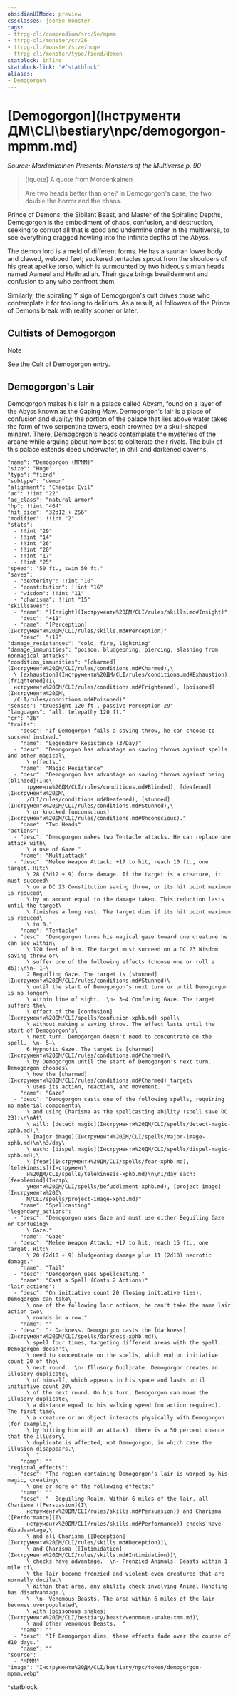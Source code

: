 ```yaml
---
obsidianUIMode: preview
cssclasses: json5e-monster
tags:
- ttrpg-cli/compendium/src/5e/mpmm
- ttrpg-cli/monster/cr/26
- ttrpg-cli/monster/size/huge
- ttrpg-cli/monster/type/fiend/demon
statblock: inline
statblock-link: "#^statblock"
aliases:
- Demogorgon
---
```

# [Demogorgon](Інструменти ДМ\CLI\bestiary\npc/demogorgon-mpmm.md)
*Source: Mordenkainen Presents: Monsters of the Multiverse p. 90*  

> [!quote] A quote from Mordenkainen  
> 
> Are two heads better than one? In Demogorgon's case, the two double the horror and the chaos.

Prince of Demons, the Sibilant Beast, and Master of the Spiraling Depths, Demogorgon is the embodiment of chaos, confusion, and destruction, seeking to corrupt all that is good and undermine order in the multiverse, to see everything dragged howling into the infinite depths of the Abyss.

The demon lord is a meld of different forms. He has a saurian lower body and clawed, webbed feet; suckered tentacles sprout from the shoulders of his great apelike torso, which is surmounted by two hideous simian heads named Aameul and Hathradiah. Their gaze brings bewilderment and confusion to any who confront them.

Similarly, the spiraling Y sign of Demogorgon's cult drives those who contemplate it for too long to delirium. As a result, all followers of the Prince of Demons break with reality sooner or later.

## Cultists of Demogorgon

> [!note]
> See the Cult of Demogorgon entry.

## Demogorgon's Lair

Demogorgon makes his lair in a palace called Abysm, found on a layer of the Abyss known as the Gaping Maw. Demogorgon's lair is a place of confusion and duality; the portion of the palace that lies above water takes the form of two serpentine towers, each crowned by a skull-shaped minaret. There, Demogorgon's heads contemplate the mysteries of the arcane while arguing about how best to obliterate their rivals. The bulk of this palace extends deep underwater, in chill and darkened caverns.

```statblock
"name": "Demogorgon (MPMM)"
"size": "Huge"
"type": "fiend"
"subtype": "demon"
"alignment": "Chaotic Evil"
"ac": !!int "22"
"ac_class": "natural armor"
"hp": !!int "464"
"hit_dice": "32d12 + 256"
"modifier": !!int "2"
"stats":
  - !!int "29"
  - !!int "14"
  - !!int "26"
  - !!int "20"
  - !!int "17"
  - !!int "25"
"speed": "50 ft., swim 50 ft."
"saves":
  - "dexterity": !!int "10"
  - "constitution": !!int "16"
  - "wisdom": !!int "11"
  - "charisma": !!int "15"
"skillsaves":
  - "name": "[Insight](Інструменти%20ДМ/CLI/rules/skills.md#Insight)"
    "desc": "+11"
  - "name": "[Perception](Інструменти%20ДМ/CLI/rules/skills.md#Perception)"
    "desc": "+19"
"damage_resistances": "cold, fire, lightning"
"damage_immunities": "poison; bludgeoning, piercing, slashing from nonmagical attacks"
"condition_immunities": "[charmed](Інструменти%20ДМ/CLI/rules/conditions.md#Charmed),\
  \ [exhaustion](Інструменти%20ДМ/CLI/rules/conditions.md#Exhaustion), [frightened](І\
  нструменти%20ДМ/CLI/rules/conditions.md#Frightened), [poisoned](Інструменти%20ДМ\
  /CLI/rules/conditions.md#Poisoned)"
"senses": "truesight 120 ft., passive Perception 29"
"languages": "all, telepathy 120 ft."
"cr": "26"
"traits":
  - "desc": "If Demogorgon fails a saving throw, he can choose to succeed instead."
    "name": "Legendary Resistance (3/Day)"
  - "desc": "Demogorgon has advantage on saving throws against spells and other magical\
      \ effects."
    "name": "Magic Resistance"
  - "desc": "Demogorgon has advantage on saving throws against being [blinded](Інс\
      трументи%20ДМ/CLI/rules/conditions.md#Blinded), [deafened](Інструменти%20ДМ\
      /CLI/rules/conditions.md#Deafened), [stunned](Інструменти%20ДМ/CLI/rules/conditions.md#Stunned),\
      \ or knocked [unconscious](Інструменти%20ДМ/CLI/rules/conditions.md#Unconscious)."
    "name": "Two Heads"
"actions":
  - "desc": "Demogorgon makes two Tentacle attacks. He can replace one attack with\
      \ a use of Gaze."
    "name": "Multiattack"
  - "desc": "Melee Weapon Attack: +17 to hit, reach 10 ft., one target. Hit:\
      \ 28 (3d12 + 9) force damage. If the target is a creature, it must succeed\
      \ on a DC 23 Constitution saving throw, or its hit point maximum is reduced\
      \ by an amount equal to the damage taken. This reduction lasts until the target\
      \ finishes a long rest. The target dies if its hit point maximum is reduced\
      \ to 0."
    "name": "Tentacle"
  - "desc": "Demogorgon turns his magical gaze toward one creature he can see within\
      \ 120 feet of him. The target must succeed on a DC 23 Wisdom saving throw or\
      \ suffer one of the following effects (choose one or roll a d6):\n\n- 1–\
      2 Beguiling Gaze. The target is [stunned](Інструменти%20ДМ/CLI/rules/conditions.md#Stunned)\
      \ until the start of Demogorgon's next turn or until Demogorgon is no longer\
      \ within line of sight.  \n- 3–4 Confusing Gaze. The target suffers the\
      \ effect of the [confusion](Інструменти%20ДМ/CLI/spells/confusion-xphb.md) spell\
      \ without making a saving throw. The effect lasts until the start of Demogorgon's\
      \ next turn. Demogorgon doesn't need to concentrate on the spell.  \n- 5–\
      6 Hypnotic Gaze. The target is [charmed](Інструменти%20ДМ/CLI/rules/conditions.md#Charmed)\
      \ by Demogorgon until the start of Demogorgon's next turn. Demogorgon chooses\
      \ how the [charmed](Інструменти%20ДМ/CLI/rules/conditions.md#Charmed) target\
      \ uses its action, reaction, and movement.  "
    "name": "Gaze"
  - "desc": "Demogorgon casts one of the following spells, requiring no material components\
      \ and using Charisma as the spellcasting ability (spell save DC 23):\n\nAt\
      \ will: [detect magic](Інструменти%20ДМ/CLI/spells/detect-magic-xphb.md),\
      \ [major image](Інструменти%20ДМ/CLI/spells/major-image-xphb.md)\n\n3/day\
      \ each: [dispel magic](Інструменти%20ДМ/CLI/spells/dispel-magic-xphb.md),\
      \ [fear](Інструменти%20ДМ/CLI/spells/fear-xphb.md), [telekinesis](Інструмент\
      и%20ДМ/CLI/spells/telekinesis-xphb.md)\n\n1/day each: [feeblemind](Інстр\
      ументи%20ДМ/CLI/spells/befuddlement-xphb.md), [project image](Інструменти%20Д\
      М/CLI/spells/project-image-xphb.md)"
    "name": "Spellcasting"
"legendary_actions":
  - "desc": "Demogorgon uses Gaze and must use either Beguiling Gaze or Confusing\
      \ Gaze."
    "name": "Gaze"
  - "desc": "Melee Weapon Attack: +17 to hit, reach 15 ft., one target. Hit:\
      \ 20 (2d10 + 9) bludgeoning damage plus 11 (2d10) necrotic damage."
    "name": "Tail"
  - "desc": "Demogorgon uses Spellcasting."
    "name": "Cast a Spell (Costs 2 Actions)"
"lair_actions":
  - "desc": "On initiative count 20 (losing initiative ties), Demogorgon can take\
      \ one of the following lair actions; he can't take the same lair action two\
      \ rounds in a row:"
    "name": ""
  - "desc": "- Darkness. Demogorgon casts the [darkness](Інструменти%20ДМ/CLI/spells/darkness-xphb.md)\
      \ spell four times, targeting different areas with the spell. Demogorgon doesn't\
      \ need to concentrate on the spells, which end on initiative count 20 of the\
      \ next round.  \n- Illusory Duplicate. Demogorgon creates an illusory duplicate\
      \ of himself, which appears in his space and lasts until initiative count 20\
      \ of the next round. On his turn, Demogorgon can move the illusory duplicate\
      \ a distance equal to his walking speed (no action required). The first time\
      \ a creature or an object interacts physically with Demogorgon (for example,\
      \ by hitting him with an attack), there is a 50 percent chance that the illusory\
      \ duplicate is affected, not Demogorgon, in which case the illusion disappears.\
      \  "
    "name": ""
"regional_effects":
  - "desc": "The region containing Demogorgon's lair is warped by his magic, creating\
      \ one or more of the following effects:"
    "name": ""
  - "desc": "- Beguiling Realm. Within 6 miles of the lair, all Charisma ([Persuasion](І\
      нструменти%20ДМ/CLI/rules/skills.md#Persuasion)) and Charisma ([Performance](І\
      нструменти%20ДМ/CLI/rules/skills.md#Performance)) checks have disadvantage,\
      \ and all Charisma ([Deception](Інструменти%20ДМ/CLI/rules/skills.md#Deception))\
      \ and Charisma ([Intimidation](Інструменти%20ДМ/CLI/rules/skills.md#Intimidation))\
      \ checks have advantage.  \n- Frenzied Animals. Beasts within 1 mile of\
      \ the lair become frenzied and violent—even creatures that are normally docile.\
      \ Within that area, any ability check involving Animal Handling has disadvantage.\
      \  \n- Venomous Beasts. The area within 6 miles of the lair becomes overpopulated\
      \ with [poisonous snakes](Інструменти%20ДМ/CLI/bestiary/beast/venomous-snake-xmm.md)\
      \ and other venomous Beasts.  "
    "name": ""
  - "desc": "If Demogorgon dies, these effects fade over the course of d10 days."
    "name": ""
"source":
  - "MPMM"
"image": "Інструменти%20ДМ/CLI/bestiary/npc/token/demogorgon-mpmm.webp"
```
^statblock